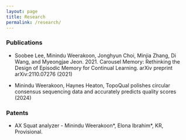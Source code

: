 ```yaml
---
layout: page
title: Research
permalink: /research/
---
```

### Publications

- Soobee Lee, Minindu Weerakoon, Jonghyun Choi, Minjia Zhang, Di Wang, and Myeongjae Jeon. 2021. Carousel Memory: Rethinking the Design of Episodic Memory for Continual Learning. arXiv preprint arXiv:2110.07276 (2021)

- Minindu Weerakoon, Haynes Heaton, TopoQual polishes circular consensus sequencing data and accurately predicts quality scores (2024)
 
### Patents

-  AX Squat analyzer - Minindu Weerakoon*, Elona Ibrahim*, KR, Provisional.